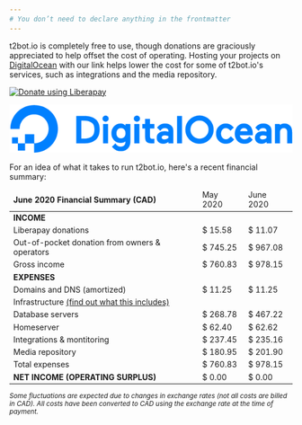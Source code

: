 ```yaml
---
# You don’t need to declare anything in the frontmatter
---
```


t2bot.io is completely free to use, though donations are graciously appreciated to help offset
the cost of operating. Hosting your projects on [DigitalOcean](https://m.do.co/c/d2b21b8d9270) with
our link helps lower the cost for some of t2bot.io's services, such as integrations and the media
repository.


<div class="donation-buttons">

<script src="https://liberapay.com/turt2live/widgets/button.js"></script>
<noscript><a href="https://liberapay.com/turt2live/donate"><img alt="Donate using Liberapay" src="https://liberapay.com/assets/widgets/donate.svg"></a></noscript>

[![Get $100 in free DigitalOcean credits](/assets/img/digitalocean.png)](https://m.do.co/c/d2b21b8d9270)

</div>

For an idea of what it takes to run t2bot.io, here's a recent financial summary:

<table>
<thead>
<tr><td><b>June 2020 Financial Summary (CAD)</b></td><td>May 2020</td><td>June 2020</td></tr>
</thead>
<tbody>
<tr><td colspan="3"><b>INCOME</b></td></tr>
<tr><td>Liberapay donations</td><td>$ 15.58</td><td>$ 11.07</td></tr>
<tr><td>Out-of-pocket donation from owners & operators</td><td>$ 745.25</td><td>$ 967.08</td></tr>
<tr class="total"><td>Gross income</td><td>$ 760.83</td><td>$ 978.15</td></tr>
<tr><td colspan="3"><b>EXPENSES</b></td></tr>
<tr><td>Domains and DNS (amortized)</td><td>$ 11.25</td><td>$ 11.25</td></tr>
<tr><td colspan="3">Infrastructure <a href="/infrastructure">(find out what this includes)</a></td></tr>
<tr><td class="indent">Database servers</td><td>$ 268.78</td><td>$ 467.22</td></tr>
<tr><td class="indent">Homeserver</td><td>$ 62.40</td><td>$ 62.62</td></tr>
<tr><td class="indent">Integrations & montitoring</td><td>$ 237.45</td><td>$ 235.16</td></tr>
<tr><td class="indent">Media repository</td><td>$ 180.95</td><td>$ 201.90</td></tr>
<tr class="total"><td>Total expenses</td><td>$ 760.83</td><td>$ 978.15</td></tr>
<tr class="total"><td><b>NET INCOME (OPERATING SURPLUS)</b></td><td>$ 0.00</td><td>$ 0.00</td></tr>
</tbody>
</table>

<small>

*Some fluctuations are expected due to changes in exchange rates (not all costs are billed in CAD).
All costs have been converted to CAD using the exchange rate at the time of payment.*

</small>

